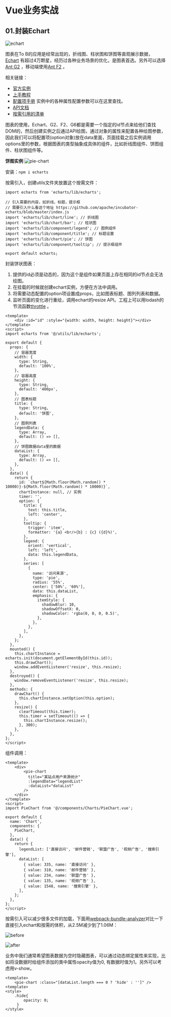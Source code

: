 # Vue业务实战

## 01.封装Echart

![echart](https://huixiong.oss-cn-beijing.aliyuncs.com/fe-list/Echart_2020-04-27_16-09-10.png)

图表在To B的应用是经常出现的，折线图、柱状图和饼图等直观展示数据，[Echart](https://github.com/apache/incubator-echarts) 有超过4万颗星，经历过各种业务场景的优化，是图表首选。另外可以选择[Ant G2](https://g2.antv.vision/zh/examples/gallery) ，移动端使用[Ant F2](https://f2.antv.vision/zh/docs/tutorial/getting-started) 。

相关链接：

* [官方实例](https://echarts.apache.org/examples/zh/index.html)
* [上手教程](https://echarts.apache.org/zh/tutorial.html#5%20%E5%88%86%E9%92%9F%E4%B8%8A%E6%89%8B%20ECharts)
* [配置项手册](https://echarts.apache.org/zh/option.html#title) 实例中的各种属性配置参数可以在这里查找。
* [API文档](https://echarts.apache.org/zh/api.html#echarts)
* [按需引用的清单](https://github.com/apache/incubator-echarts/blob/master/index.js)

图表的使用，Echart、G2、F2、G6都是需要一个指定的id节点来给他们查找DOM的，然后创建实例之后通过API绘图，通过对象的属性来配置各种绘图参数，因此我们可以将配置项(option对象)放在data里面，页面挂载之后实例调用options里的参数，根据图表的类型抽象成具体的组件，比如折线图组件、饼图组件、柱状图组件等。

**饼图实例**
![pie-chart](https://huixiong.oss-cn-beijing.aliyuncs.com/fe-list/pie_chart_2020-04-28_10-47-16.png)

安装：`npm i echarts`

按需引入，创建utils文件夹放置这个按需文件：

```
import echarts from 'echarts/lib/echarts';

// 引入需要的内容，如折线，标题，提示框
// 需要引入什么看这个地址 https://github.com/apache/incubator-echarts/blob/master/index.js
import 'echarts/lib/chart/line'; // 折线图
import 'echarts/lib/chart/bar'; // 柱状图
import 'echarts/lib/component/legend'; // 图例组件
import 'echarts/lib/component/title'; // 标题设置
import 'echarts/lib/chart/pie'; // 饼图
import 'echarts/lib/component/tooltip'; // 提示框组件

export default echarts;
```

封装饼状图表：

1. 提供的id必须是动态的，因为这个是组件如果页面上存在相同的id节点会无法绘图。
2. 在挂载的时候就创建echart实例，方便在方法中调用。
3. 将需要动态配置的option项设置成props，比如图表标题、图列列表和数据。
4. 监听页面的变化进行重绘，调用echart的resize API。工程上可以用lodash的节流函数[throttle](https://lodash.think2011.net/throttle) 。

```
<template>
    <div :id="id" :style="{width: width, height: height}"></div>
</template>
<script>
import echarts from '@/utils/lib/echarts';

export default {
  props: {
    // 容器宽度
    width: {
      type: String,
      default: '100%',
    },
    // 容器高度
    height: {
      type: String,
      default: '400px',
    },
    // 图表标题
    title: {
      type: String,
      default: '饼图',
    },
    // 图例列表
    legendData: {
      type: Array,
      default: () => [],
    },
    // 饼图数据data里的数据
    dataList: {
      type: Array,
      default: () => [],
    },
  },
  data() {
    return {
      id: `chart${Math.floor(Math.random() * 10000)}-${Math.floor(Math.random() * 10000)}`,
      chartInstance: null, // 实例
      timer: '',
      option: {
        title: {
          text: this.title,
          left: 'center',
        },
        tooltip: {
          trigger: 'item',
          formatter: '{a} <br/>{b} : {c} ({d}%)',
        },
        legend: {
          orient: 'vertical',
          left: 'left',
          data: this.legendData,
        },
        series: [
          {
            name: '访问来源',
            type: 'pie',
            radius: '55%',
            center: ['50%', '60%'],
            data: this.dataList,
            emphasis: {
              itemStyle: {
                shadowBlur: 10,
                shadowOffsetX: 0,
                shadowColor: 'rgba(0, 0, 0, 0.5)',
              },
            },
          },
        ],
      },
    };
  },
  mounted() {
    this.chartInstance = echarts.init(document.getElementById(this.id));
    this.drawChart();
    window.addEventListener('resize', this.resize);
  },
  destroyed() {
    window.removeEventListener('resize', this.resize);
  },
  methods: {
    drawChart() {
      this.chartInstance.setOption(this.option);
    },
    resize() {
      clearTimeout(this.timer);
      this.timer = setTimeout(() => {
        this.chartInstance.resize();
      }, 300);
    },
  },
};
</script>

```

组件调用：

```
<template>
    <div>
        <pie-chart
          title="某站点用户来源统计"
          :legendData="legendList"
          :dataList="dataList"
        />
    </div>
</template>
<script>
import PieChart from '@/components/Charts/PieChart.vue';

export default {
  name: 'Chart',
  components: {
    PieChart,
  },
  data() {
    return {
      legendList: ['直接访问', '邮件营销', '联盟广告', '视频广告', '搜索引擎'],
      dataList: [
        { value: 335, name: '直接访问' },
        { value: 310, name: '邮件营销' },
        { value: 234, name: '联盟广告' },
        { value: 135, name: '视频广告' },
        { value: 1548, name: '搜索引擎' },
      ],
    };
  },
};
</script>

```

按需引入可以减少很多文件的加载，下面用[webpack-bundle-analyzer](https://www.npmjs.com/package/webpack-bundle-analyzer)对比一下直接引入echart和按需的体积，从2.5M减少到了1.06M：

![before](https://huixiong.oss-cn-beijing.aliyuncs.com/fe-list/before_optimize_2020-04-28_10-01-58.png)

![after](https://huixiong.oss-cn-beijing.aliyuncs.com/fe-list/after_optimize_2020-04-28_10-06-50.png)

业务中我们通常希望图表数据为空时隐藏图表，可以通过动态绑定属性来实现，比如将没数据时给组件添加的类中属性opacity值为0, 有数据时值为1。另外可以考虑用v-show。

```
<template>
	<pie-chart :class="[dataList.length === 0 ? 'hide' : '']" />
<template>
<style>
	.hide{
        opacity: 0;
     }
</style>
```



